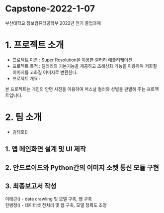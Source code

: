# Capstone-2022-1-07
부산대학교 정보컴퓨터공학부 2022년 전기 졸업과제



# 1. 프로젝트 소개
* 프로젝트 이름 : Super Resolution을 이용한 갤러리 애플리케이션
* 프로젝트 목적 : 갤러리의 기본기능을 제공하고 초해상화 기능을 이용하여 저화질 이미지를 고화질 이미지로 변환한다.
* 프로젝트 개요 : 




본 프로젝트는 개인의 안면 사진을 이용하여 퍼스널 컬러와 성별을 판별해 주는 프로젝트입니다.  


# 2. 팀 소개
* 김태호() 
## 1. 앱 메인화면 설계 및 UI 제작
## 2. 안드로이드와 Python간의 이미지 소켓 통신 모듈 구현
## 3. 최종보고서 작성


이태근() - data crawling 및 모델 구축, 웹 구축  
한병정() - 데이터셋 전처리 및 웹 구축, 모델 정확도 조정 

